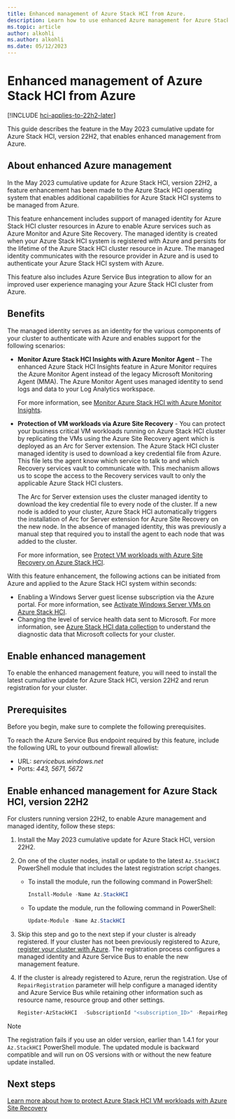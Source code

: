 ```yaml
---
title: Enhanced management of Azure Stack HCI from Azure.
description: Learn how to use enhanced Azure management for Azure Stack HCI. This enhanced management is enabled via Managed Identity created for the cluster resource of your Azure Stack HCI.
ms.topic: article
author: alkohli
ms.author: alkohli
ms.date: 05/12/2023
---
```


# Enhanced management of Azure Stack HCI from Azure

[!INCLUDE [hci-applies-to-22h2-later](../../includes/hci-applies-to-22h2-later.md)]

This guide describes the feature in the May 2023 cumulative update for Azure Stack HCI, version 22H2, that enables enhanced management from Azure.


## About enhanced Azure management

In the May 2023 cumulative update for Azure Stack HCI, version 22H2, a feature enhancement has been made to the Azure Stack HCI operating system that enables additional capabilities for Azure Stack HCI systems to be managed from Azure.

This feature enhancement includes support of managed identity for Azure Stack HCI cluster resources in Azure to enable Azure services such as Azure Monitor and Azure Site Recovery. The managed identity is created when your Azure Stack HCI system is registered with Azure and persists for the lifetime of the Azure Stack HCI cluster resource in Azure. The managed identity communicates with the resource provider in Azure and is used to authenticate your Azure Stack HCI system with Azure.

This feature also includes Azure Service Bus integration to allow for an improved user experience managing your Azure Stack HCI cluster from Azure.

## Benefits

The managed identity serves as an identity for the various components of your cluster to authenticate with Azure and enables support for the following scenarios:

- **Monitor Azure Stack HCI Insights with Azure Monitor Agent** – The enhanced Azure Stack HCI Insights feature in Azure Monitor requires the Azure Monitor Agent instead of the legacy Microsoft Monitoring Agent (MMA). The Azure Monitor Agent uses managed identity to send logs and data to your Log Analytics workspace.

    For more information, see [Monitor Azure Stack HCI with Azure Monitor Insights](./monitor-hci-single.md).

- **Protection of VM workloads via Azure Site Recovery** - You can protect your business critical VM workloads running on Azure Stack HCI cluster by replicating the VMs using the Azure Site Recovery agent which is deployed as an Arc for Server extension. The Azure Stack HCI cluster managed identity is used to download a key credential file from Azure. This file lets the agent know which service to talk to and which Recovery services vault to communicate with. This mechanism allows us to scope the access to the Recovery services vault to only the applicable Azure Stack HCI clusters.

    The Arc for Server extension uses the cluster managed identity to download the key credential file to every node of the cluster. If a new node is added to your cluster, Azure Stack HCI automatically triggers the installation of Arc for Server extension for Azure Site Recovery on the new node. In the absence of managed identity, this was previously a manual step that required you to install the agent to each node that was added to the cluster.

    For more information, see [Protect VM workloads with Azure Site Recovery on Azure Stack HCI](./azure-site-recovery.md).

With this feature enhancement, the following actions can be initiated from Azure and applied to the Azure Stack HCI system within seconds:

- Enabling a Windows Server guest license subscription via the Azure portal. For more information, see [Activate Windows Server VMs on Azure Stack HCI](../manage/vm-activate.md#enable-windows-server-subscription?tab=azure-portal).
- Changing the level of service health data sent to Microsoft. For more information, see [Azure Stack HCI data collection](../concepts/data-collection.md) to understand the diagnostic data that Microsoft collects for your cluster.

## Enable enhanced management

To enable the enhanced management feature, you will need to install the latest cumulative update for Azure Stack HCI, version 22H2 and rerun registration for your cluster.

## Prerequisites

Before you begin, make sure to complete the following prerequisites.

To reach the Azure Service Bus endpoint required by this feature, include the following URL to your outbound firewall allowlist:

- URL: *servicebus.windows.net*
- Ports: *443, 5671, 5672*

## Enable enhanced management for Azure Stack HCI, version 22H2

For clusters running version 22H2, to enable Azure management and managed identity, follow these steps:

1. Install the May 2023 cumulative update for Azure Stack HCI, version 22H2.

1. On one of the cluster nodes, install or update to the latest `Az.StackHCI` PowerShell module that includes the latest registration script changes.
    - To install the module, run the following command in PowerShell:

        ```powershell
        Install-Module -Name Az.StackHCI
        ```

    - To update the module, run the following command in PowerShell:

        ```powershell
        Update-Module -Name Az.StackHCI
        ```

1. Skip this step and go to the next step if your cluster is already registered. If your cluster has not been previously registered to Azure, [register your cluster with Azure](../deploy/register-with-azure.md). The registration process configures a managed identity and Azure Service Bus to enable the new management feature.
1. If the cluster is already registered to Azure, rerun the registration. Use of `RepairRegistration` parameter will help configure a managed identity and Azure Service Bus while retaining other information such as resource name, resource group and other settings.

    ```powershell
    Register-AzStackHCI  -SubscriptionId "<subscription_ID>" -RepairRegistration
    ```

> [!NOTE]
> The registration fails if you use an older version, earlier than 1.4.1 for your `Az.StackHCI` PowerShell module. The updated module is backward compatible and will run on OS versions with or without the new feature update installed.


## Next steps

[Learn more about how to protect Azure Stack HCI VM workloads with Azure Site Recovery](./azure-site-recovery.md)
